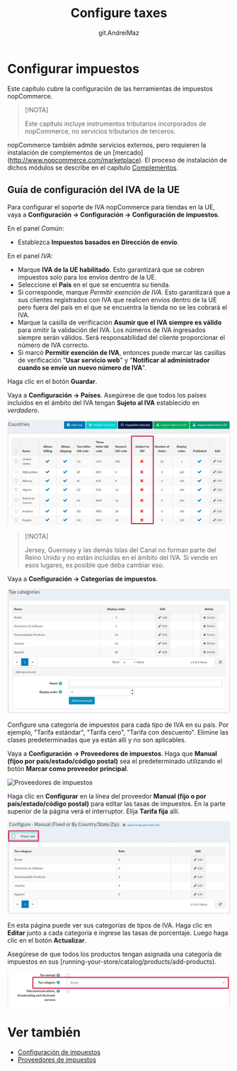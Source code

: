 ﻿---
title: Configure taxes
uid: en/getting-started/configure-taxes/index
author: git.AndreiMaz
contributors: git.DmitriyKulagin, git.exileDev, git.mariannk
---

# Configurar impuestos

Este capítulo cubre la configuración de las herramientas de impuestos nopCommerce.

> [!NOTA]
>
> Este capítulo incluye instrumentos tributarios incorporados de nopCommerce, no servicios tributarios de terceros.

nopCommerce también admite servicios externos, pero requieren la instalación de complementos de un [mercado] (http://www.nopcommerce.com/marketplace). El proceso de instalación de dichos módulos se describe en el capítulo [Complementos](xref:en/developer/plugins/index).

## Guía de configuración del IVA de la UE

Para configurar el soporte de IVA nopCommerce para tiendas en la UE, vaya a **Configuración → Configuración → Configuración de impuestos**.

En el panel *Común*:
* Establezca **Impuestos basados ​en** **Dirección de envío**.

En el panel *IVA*:
* Marque **IVA de la UE habilitado**. Esto garantizará que se cobren impuestos solo para los envíos dentro de la UE.
* Seleccione el **País** en el que se encuentra su tienda.
* Si corresponde, marque *Permitir exención de IVA*. Esto garantizará que a sus clientes registrados con IVA que realicen envíos dentro de la UE pero fuera del país en el que se encuentra la tienda no se les cobrará el IVA.
* Marque la casilla de verificación **Asumir que el IVA siempre es válido** para omitir la validación del IVA. Los números de IVA ingresados ​​siempre serán válidos. Será responsabilidad del cliente proporcionar el número de IVA correcto.
* Si marcó **Permitir exención de IVA**, entonces puede marcar las casillas de verificación "**Usar servicio web**" y "**Notificar al administrador cuando se envíe un nuevo número de IVA**".

Haga clic en el botón **Guardar**.

Vaya a **Configuración → Países**. Asegúrese de que todos los países incluidos en el ámbito del IVA tengan **Sujeto al IVA** establecido en *verdadero*.

![Países](_static/index/countries.jpg)

> [!NOTA]
>
> Jersey, Guernsey y las demás Islas del Canal no forman parte del Reino Unido y no están incluidas en el ámbito del IVA. Si vende en esos lugares, es posible que deba cambiar eso.

Vaya a **Configuración → Categorías de impuestos**.

![Categorías de impuestos](_static/index/tax-categories.jpg)

Configure una categoría de impuestos para cada tipo de IVA en su país. Por ejemplo, "Tarifa estándar", "Tarifa cero", "Tarifa con descuento". Elimine las clases predeterminadas que ya están allí y no son aplicables.

Vaya a **Configuración → Proveedores de impuestos**. Haga que **Manual (fijoo por país/estado/código postal)** sea el predeterminado utilizando el botón **Marcar como proveedor principal**.

![Proveedores de impuestos](_static/index/tax-Suppliers.jpg)

Haga clic en **Configurar** en la línea del proveedor **Manual (fijo o por país/estado/código postal)** para editar las tasas de impuestos. En la parte superior de la página verá el interruptor. Elija **Tarifa fija** allí.

![Configurar](_static/index/configure.jpg)

En esta página puede ver sus categorías de tipos de IVA. Haga clic en **Editar** junto a cada categoría e ingrese las tasas de porcentaje. Luego haga clic en el botón **Actualizar**.

Asegúrese de que todos los productos tengan asignada una categoría de impuestos en sus [running-your-store/catalog/products/add-products).

![Producto](_static/index/product.jpg)


# Ver también

* [Configuración de impuestos](xref:en/getting-started/configure-taxes/tax-settings)
* [Proveedores de impuestos](xref:en/getting-started/configure-taxes/tax-providers/index)


